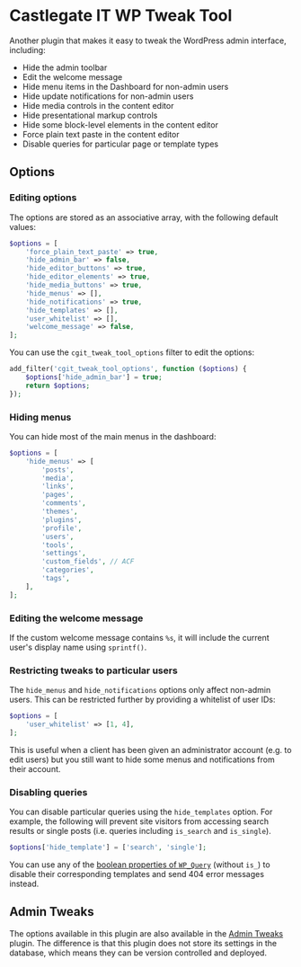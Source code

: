 # Castlegate IT WP Tweak Tool #

Another plugin that makes it easy to tweak the WordPress admin interface, including:

*   Hide the admin toolbar
*   Edit the welcome message
*   Hide menu items in the Dashboard for non-admin users
*   Hide update notifications for non-admin users
*   Hide media controls in the content editor
*   Hide presentational markup controls
*   Hide some block-level elements in the content editor
*   Force plain text paste in the content editor
*   Disable queries for particular page or template types

## Options ##

### Editing options ###

The options are stored as an associative array, with the following default values:

~~~ php
$options = [
    'force_plain_text_paste' => true,
    'hide_admin_bar' => false,
    'hide_editor_buttons' => true,
    'hide_editor_elements' => true,
    'hide_media_buttons' => true,
    'hide_menus' => [],
    'hide_notifications' => true,
    'hide_templates' => [],
    'user_whitelist' => [],
    'welcome_message' => false,
];
~~~

You can use the `cgit_tweak_tool_options` filter to edit the options:

~~~ php
add_filter('cgit_tweak_tool_options', function ($options) {
    $options['hide_admin_bar'] = true;
    return $options;
});
~~~

### Hiding menus ###

You can hide most of the main menus in the dashboard:

~~~ php
$options = [
    'hide_menus' => [
        'posts',
        'media',
        'links',
        'pages',
        'comments',
        'themes',
        'plugins',
        'profile',
        'users',
        'tools',
        'settings',
        'custom_fields', // ACF
        'categories',
        'tags',
    ],
];
~~~

### Editing the welcome message ###

If the custom welcome message contains `%s`, it will include the current user's display name using `sprintf()`.

### Restricting tweaks to particular users ###

The `hide_menus` and `hide_notifications` options only affect non-admin users. This can be restricted further by providing a whitelist of user IDs:

~~~ php
$options = [
    'user_whitelist' => [1, 4],
];
~~~

This is useful when a client has been given an administrator account (e.g. to edit users) but you still want to hide some menus and notifications from their account.

### Disabling queries ###

You can disable particular queries using the `hide_templates` option. For example, the following will prevent site visitors from accessing search results or single posts (i.e. queries including `is_search` and `is_single`).

~~~ php
$options['hide_template'] = ['search', 'single'];
~~~

You can use any of the [boolean properties of `WP_Query`](https://codex.wordpress.org/Class_Reference/WP_Query) (without `is_`) to disable their corresponding templates and send 404 error messages instead.

## Admin Tweaks ##

The options available in this plugin are also available in the [Admin Tweaks](https://github.com/castlegateit/cgit-wp-admin-tweaks) plugin. The difference is that this plugin does not store its settings in the database, which means they can be version controlled and deployed.
